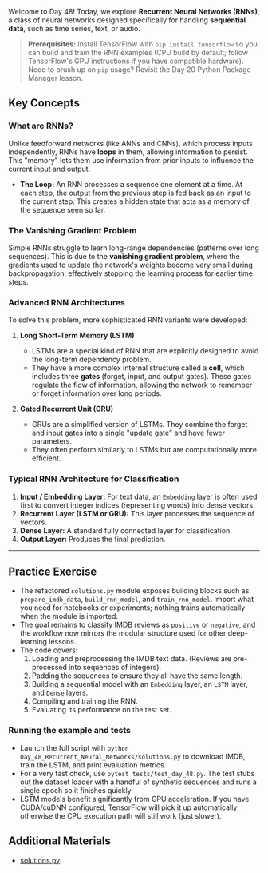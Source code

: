 Welcome to Day 48! Today, we explore **Recurrent Neural Networks (RNNs)**, a class of neural networks designed specifically for handling **sequential data**, such as time series, text, or audio.

> **Prerequisites:** Install TensorFlow with `pip install tensorflow` so you can build and train the RNN examples (CPU build by default; follow TensorFlow's GPU instructions if you have compatible hardware). Need to brush up on `pip` usage? Revisit the Day 20 Python Package Manager lesson.

## Key Concepts

### What are RNNs?

Unlike feedforward networks (like ANNs and CNNs), which process inputs independently, RNNs have **loops** in them, allowing information to persist. This "memory" lets them use information from prior inputs to influence the current input and output.

- **The Loop:** An RNN processes a sequence one element at a time. At each step, the output from the previous step is fed back as an input to the current step. This creates a hidden state that acts as a memory of the sequence seen so far.

### The Vanishing Gradient Problem

Simple RNNs struggle to learn long-range dependencies (patterns over long sequences). This is due to the **vanishing gradient problem**, where the gradients used to update the network's weights become very small during backpropagation, effectively stopping the learning process for earlier time steps.

### Advanced RNN Architectures

To solve this problem, more sophisticated RNN variants were developed:

1. **Long Short-Term Memory (LSTM)**

   - LSTMs are a special kind of RNN that are explicitly designed to avoid the long-term dependency problem.
   - They have a more complex internal structure called a **cell**, which includes three **gates** (forget, input, and output gates). These gates regulate the flow of information, allowing the network to remember or forget information over long periods.

1. **Gated Recurrent Unit (GRU)**

   - GRUs are a simplified version of LSTMs. They combine the forget and input gates into a single "update gate" and have fewer parameters.
   - They often perform similarly to LSTMs but are computationally more efficient.

### Typical RNN Architecture for Classification

1. **Input / Embedding Layer:** For text data, an `Embedding` layer is often used first to convert integer indices (representing words) into dense vectors.
1. **Recurrent Layer (LSTM or GRU):** This layer processes the sequence of vectors.
1. **Dense Layer:** A standard fully connected layer for classification.
1. **Output Layer:** Produces the final prediction.

______________________________________________________________________

## Practice Exercise

- The refactored `solutions.py` module exposes building blocks such as `prepare_imdb_data`, `build_rnn_model`, and `train_rnn_model`. Import what you need for notebooks or experiments; nothing trains automatically when the module is imported.
- The goal remains to classify IMDB reviews as `positive` or `negative`, and the workflow now mirrors the modular structure used for other deep-learning lessons.
- The code covers:
  1. Loading and preprocessing the IMDB text data. (Reviews are pre-processed into sequences of integers).
  1. Padding the sequences to ensure they all have the same length.
  1. Building a sequential model with an `Embedding` layer, an `LSTM` layer, and `Dense` layers.
  1. Compiling and training the RNN.
  1. Evaluating its performance on the test set.

### Running the example and tests

- Launch the full script with `python Day_48_Recurrent_Neural_Networks/solutions.py` to download IMDB, train the LSTM, and print evaluation metrics.
- For a very fast check, use `pytest tests/test_day_48.py`. The test stubs out the dataset loader with a handful of synthetic sequences and runs a single epoch so it finishes quickly.
- LSTM models benefit significantly from GPU acceleration. If you have CUDA/cuDNN configured, TensorFlow will pick it up automatically; otherwise the CPU execution path will still work (just slower).

## Additional Materials

- [solutions.py](https://github.com/saint2706/Coding-For-MBA/blob/main/Day_48_Recurrent_Neural_Networks/solutions.py)
